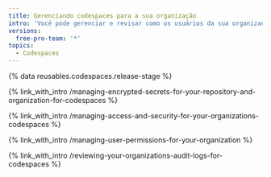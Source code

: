 ```yaml
---
title: Gerenciando codespaces para a sua organização
intro: 'Você pode gerenciar e revisar como os usuários da sua organização podem usar  {% data variables.product.prodname_github_codespaces %}.'
versions:
  free-pro-team: '*'
topics:
  - Codespaces
---
```


{% data reusables.codespaces.release-stage %}

{% link_with_intro /managing-encrypted-secrets-for-your-repository-and-organization-for-codespaces %}

{% link_with_intro /managing-access-and-security-for-your-organizations-codespaces %}

{% link_with_intro /managing-user-permissions-for-your-organization %}

{% link_with_intro /reviewing-your-organizations-audit-logs-for-codespaces %}


